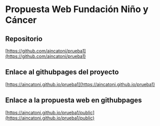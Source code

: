 # Propuesta Web Fundación Niño y Cáncer

## Repositorio

[https://github.com/aincatoni/prueba1](https://github.com/aincatoni/prueba1)

## Enlace al githubpages del proyecto

[https://aincatoni.github.io/prueba1](https://aincatoni.github.io/prueba1)

## Enlace a la propuesta web en githubpages

[https://aincatoni.github.io/prueba1/public](https://aincatoni.github.io/prueba1/public)




